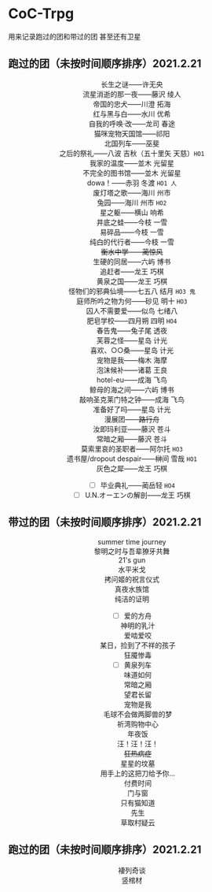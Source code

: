 # CoC-Trpg

用来记录跑过的团和带过的团 甚至还有卫星

## 跑过的团（未按时间顺序排序）2021.2.21
<div align="center">
  
长生之谜——许无央<br> 
流星消逝的那一夜——藤沢 绫人<br> 
帝国的忠犬——川澄 拓海<br>
红与黑与白——水川 优希<br>
自我的呼唤·改——龙司 春途<br>
猫咪宠物天国馆——祁阳<br>
北国列车——巫斐<br>
之后的祭礼——八波 吉秋（五十里矢 天慈）`HO1`<br>
我家的温度——並木 光留星<br>
不完全的图书馆——並木 光留星<br>
dowa！——赤羽 冬渡 `HO1 人`<br>
废灯塔之歌——海川 州市<br>
兔园——海川 州市 `HO2`<br>
星之躯——横山 响希<br>
井底之蛙——今枝 一雪<br>
易碎品——今枝 一雪<br>
纯白的代行者——今枝 一雪<br>
~~衡水中学——蔺惊风~~<br>
生硬的同居——六屿 博书<br>
追赶者——龙王 巧棋<br>
黄泉之国——龙王 巧棋<br>
怪物们的邪典仙境——七五八 结月 `HO3 鬼`<br>
庭师所吟之物为何——砂见 明十 `HO3`<br>
囚人不需要爱——似鸟 七绪八<br>
肥皂学校——四月朔 四明 `HO4`<br>
春告鬼——兔子尾 透夜<br>
芙蓉之怪——星岛 计光<br>
喜欢、○○桑——星岛 计光<br>
宠物是我——梅木 海摩<br>
泡沫候补——诸葛 王良<br>
hotel-eu——成海 飞鸟<br>
鲸母的海之间——六屿 博书<br>
敲响圣克莱门特之钟——成海 飞鸟<br>
准备好了吗——星岛 计光<br>
漫展团——~~路行舟~~<br>
汝即玛利亚——藤沢 苍斗<br>
常暗之厢——藤沢 苍斗<br>
莫索里哀的圣职者——阿尔托 `HO3`<br>
遗书屋/dropout despair——榊间 雪哉 `HO1`<br>
灰色之犀——龙王 巧棋<br>
- [ ] 毕业典礼——蔺岳轻 `HO4`<br>
- [ ] U.N.オーエンの解剖——龙王 巧棋<br>
</div>

## 带过的团（未按时间顺序排序）2021.2.21
<div align="center">
  
summer time journey<br>
黎明之时与吾辈獠牙共舞<br>
21's gun<br>
水平米戈<br>
拷问姬的祝言仪式<br>
真夜水族馆<br>
纯洁的证明<br>
- [ ] 爱的方舟<br>
神明的乳汁<br>
爱啮爱咬<br>
某日，捡到了不祥的孩子<br>
狂魇惨毒<br>
- [ ] 黄泉列车<br>
味道如何<br>
常暗之厢<br>
望君长留<br>
宠物是我<br>
毛球不会做两脚兽的梦<br>
祈湾购物中心<br>
年夜饭<br>
汪！汪！汪！<br>
~~狂热病症~~<br>
星星的坟墓<br>
用手上的这把刀给予你…<br>
付费时间<br>
门与窗<br>
只有猫知道<br>
先生<br>
草取村疑云<br>

</div>

## 跑过的团（未按时间顺序排序）2021.2.21
<div align="center">
  

褄列奇谈<br>
竖棺材<br>

</div>
